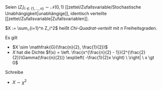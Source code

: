 Seien $(Z_i)_{i \in \{ 1, \dots, n \}} \sim \mathcal{N}(0, 1)$ [[zettel/Zufallsvariable/Stochastische Unabhängigkeit|unabhängige]], identisch verteilte [[zettel/Zufallsvariable|Zufallsvariablen]].

$X := \sum_{i=1}^n Z_i^2$ heißt *Chi-Quadrat-verteilt* mit $n$ Freiheitsgraden.

Es gilt
- $X \sim \mathfrak{G}(\frac{n}{2}, \frac{1}{2})$
- $X$ hat die Dichte $f(x) = \left. \frac{x^{\frac{n}{2} - 1}}{2^{\frac{2}{2}}\Gamma(\frac{n}{2})} \exp\left( -\frac{1}{2}x \right) \ \right| \ x \gt 0$

Schreibe
- $X \sim \chi^2$